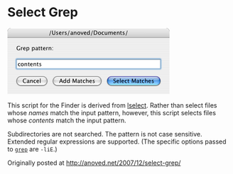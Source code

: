 # Select Grep

![Select Grep screenshot](selectgrep-screenshot.png)

This script for the Finder is derived from [lselect](../LSelect). Rather than select files whose *names* match the input pattern, however, this script selects files whose *contents* match the input pattern.

Subdirectories are not searched. The pattern is not case sensitive. Extended regular expressions are supported. (The specific options passed to [`grep`](https://developer.apple.com/library/mac/documentation/Darwin/Reference/ManPages/man1/grep.1.html) are `-liE`.)

Originally posted at <http://anoved.net/2007/12/select-grep/>

